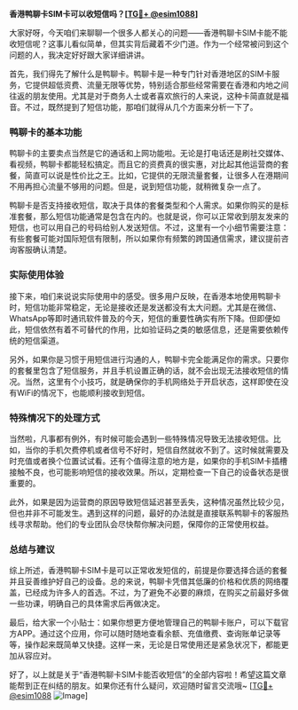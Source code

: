 **香港鸭聊卡SIM卡可以收短信吗？[[TG💪+ @esim1088](https://t.me/s/esim1088)]**

大家好呀，今天咱们来聊聊一个很多人都关心的问题——香港鸭聊卡SIM卡能不能收短信呢？这事儿看似简单，但其实背后藏着不少门道。作为一个经常被问到这个问题的人，我决定好好跟大家详细讲讲。

首先，我们得先了解什么是鸭聊卡。鸭聊卡是一种专门针对香港地区的SIM卡服务，它提供超低资费、流量无限等优势，特别适合那些经常需要在香港和内地之间往返的朋友使用。尤其是对于商务人士或者喜欢旅行的人来说，这种卡简直就是福音。不过，既然提到了短信功能，那咱们就得从几个方面来分析一下了。

### 鸭聊卡的基本功能

鸭聊卡的主要卖点当然是它的通话和上网功能啦。无论是打电话还是刷社交媒体、看视频，鸭聊卡都能轻松搞定。而且它的资费真的很实惠，对比起其他运营商的套餐，简直可以说是性价比之王。比如，它提供的无限流量套餐，让很多人在港期间不用再担心流量不够用的问题。但是，说到短信功能，就稍微复杂一点了。

鸭聊卡是否支持接收短信，取决于具体的套餐类型和个人需求。如果你购买的是标准套餐，那么短信功能通常是包含在内的。也就是说，你可以正常收到朋友发来的短信，也可以用自己的号码给别人发送短信。不过，这里有一个小细节需要注意：有些套餐可能对国际短信有限制，所以如果你有频繁的跨国通信需求，建议提前咨询客服确认清楚。

### 实际使用体验

接下来，咱们来说说实际使用中的感受。很多用户反映，在香港本地使用鸭聊卡时，短信功能非常稳定，无论是接收还是发送都没有太大问题。尤其是在微信、WhatsApp等即时通讯软件普及的今天，短信的重要性确实有所下降。但即便如此，短信依然有着不可替代的作用，比如验证码之类的敏感信息，还是需要依赖传统的短信渠道。

另外，如果你是习惯于用短信进行沟通的人，鸭聊卡完全能满足你的需求。只要你的套餐里包含了短信服务，并且手机设置正确的话，就不会出现无法接收短信的情况。当然，这里有个小技巧，就是确保你的手机网络处于开启状态，这样即使在没有WiFi的情况下，也能顺利接收到短信。

### 特殊情况下的处理方式

当然啦，凡事都有例外，有时候可能会遇到一些特殊情况导致无法接收短信。比如，当你的手机欠费停机或者信号不好时，短信自然就收不到了。这时候就需要及时充值或者换个位置试试看。还有个值得注意的地方是，如果你的手机SIM卡插槽接触不良，也可能影响短信的接收效果。所以，定期检查一下自己的设备状态是很重要的。

此外，如果是因为运营商的原因导致短信延迟甚至丢失，这种情况虽然比较少见，但也并非不可能发生。遇到这样的问题，最好的办法就是直接联系鸭聊卡的客服热线寻求帮助。他们的专业团队会尽快帮你解决问题，保障你的正常使用权益。

### 总结与建议

综上所述，香港鸭聊卡SIM卡是可以正常收发短信的，前提是你要选择合适的套餐并且妥善维护好自己的设备。总的来说，鸭聊卡凭借其低廉的价格和优质的网络覆盖，已经成为许多人的首选。不过，为了避免不必要的麻烦，在购买之前最好多做一些功课，明确自己的具体需求后再做决定。

最后，给大家一个小贴士：如果你想更方便地管理自己的鸭聊卡账户，可以下载官方APP。通过这个应用，你可以随时随地查看余额、充值缴费、查询账单记录等等，操作起来既简单又快捷。这样一来，无论是日常使用还是紧急状况下，都能更加从容应对。

好了，以上就是关于“香港鸭聊卡SIM卡能否收短信”的全部内容啦！希望这篇文章能帮到正在纠结的朋友。如果你还有什么疑问，欢迎随时留言交流哦~ [[TG💪+ @esim1088](https://t.me/s/esim1088) ![Image](https://i.postimg.cc/4NQfJmqS/Snipaste-2025-05-13-00-14-12.png)]